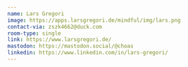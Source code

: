 ```yaml
---
name: Lars Gregori
image: https://apps.larsgregori.de/mindful/img/lars.png
contact-via: zszk4662@duck.com
room-type: single
link: https://www.larsgregori.de/
mastodon: https://mastodon.social/@choas
linkedin: https://www.linkedin.com/in/lars-gregori/
---
```

